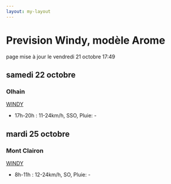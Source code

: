 ```yaml
---
layout: my-layout
---
```



# Prevision Windy, modèle Arome
page mise à jour le vendredi 21 octobre 17:49



## samedi 22 octobre

### Olhain

 [WINDY](https://windy.com/50.434/2.586?50.031,2.587,8,m:e3eagft)

- 17h-20h : 11-24km/h, SSO, Pluie: -



## mardi 25 octobre

### Mont Clairon

 [WINDY](https://windy.com/49.919/2.729?49.515,2.730,8,m:e2magfH)

- 8h-11h : 12-24km/h, SO, Pluie: -



